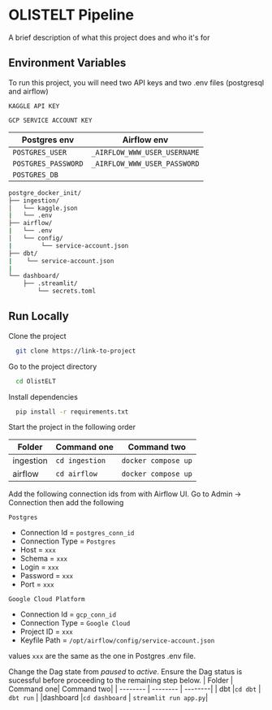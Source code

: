 
# OLISTELT Pipeline

A brief description of what this project does and who it's for



## Environment Variables

To run this project, you will need two API keys and two .env files (postgresql and airflow)


`KAGGLE API KEY`

`GCP SERVICE ACCOUNT KEY`

| Postgres env | Airflow env| 
| -------- | -------- | 
|  `POSTGRES_USER`   |  `_AIRFLOW_WWW_USER_USERNAME`    | 
| `POSTGRES_PASSWORD`    | `_AIRFLOW_WWW_USER_PASSWORD`  | 
|  `POSTGRES_DB` ||

```bash
postgre_docker_init/
├── ingestion/
│   └── kaggle.json
|   └── .env
├── airflow/
|   └── .env
│   └── config/
|        └── service-account.json
├── dbt/
|    └── service-account.json
|
└── dashboard/
    ├── .streamlit/
        └── secrets.toml

```
## Run Locally

Clone the project

```bash
  git clone https://link-to-project
```

Go to the project directory

```bash
  cd OlistELT
```

Install dependencies

```bash
  pip install -r requirements.txt
```

Start the project in the following order

| Folder | Command one| Command two|
| -------- | -------- | --------|
|  ingestion |  `cd ingestion`    | `docker compose up` |
| airflow    | `cd airflow`  | `docker compose up`|

Add the following connection ids from with Airflow UI. Go to Admin -> Connection then add the following

`Postgres`
* Connection Id = `postgres_conn_id`
* Connection Type = `Postgres`
* Host = `xxx`
* Schema = `xxx`
* Login = `xxx`
* Password = `xxx`
*  Port = `xxx`

`Google Cloud Platform`

* Connection Id = `gcp_conn_id`
* Connection Type = `Google Cloud`
* Project ID = `xxx`
* Keyfile Path = `/opt/airflow/config/service-account.json`

values `xxx` are the same as the one in Postgres .env file.


Change the Dag state from *paused* to *active*. Ensure the Dag status is sucessful before proceeding to the remaining step below.
| Folder | Command one| Command two|
| -------- | -------- | --------|
|  dbt |`cd dbt` | `dbt run` |
|dashboard |`cd dashboard` | `streamlit run app.py`|